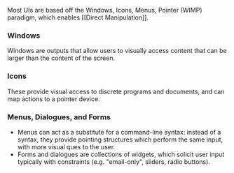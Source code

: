 Most UIs are based off the Windows, Icons, Menus, Pointer (WIMP) paradigm, which enables [[Direct Manipulation]].
### Windows
Windows are outputs that allow users to visually access content that can be larger than the content of the screen.
### Icons
These provide visual access to discrete programs and documents, and can map actions to a pointer device.
### Menus, Dialogues, and Forms
- Menus can act as a substitute for a command-line syntax: instead of a syntax, they provide pointing structures which perform the same input, with more visual ques to the user.
- Forms and dialogues are collections of widgets, which solicit user input typically with constraints (e.g. "email-only", sliders, radio buttons).
